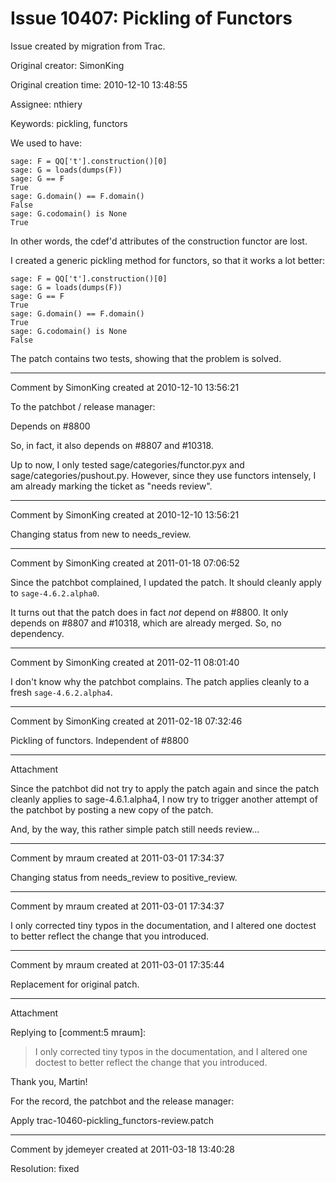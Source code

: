# Issue 10407: Pickling of Functors

Issue created by migration from Trac.

Original creator: SimonKing

Original creation time: 2010-12-10 13:48:55

Assignee: nthiery

Keywords: pickling, functors

We used to have:

```
sage: F = QQ['t'].construction()[0]
sage: G = loads(dumps(F))
sage: G == F
True
sage: G.domain() == F.domain()
False
sage: G.codomain() is None
True
```


In other words, the cdef'd attributes of the construction functor are lost.

I created a generic pickling method for functors, so that it works a lot better:

```
sage: F = QQ['t'].construction()[0]
sage: G = loads(dumps(F))
sage: G == F
True
sage: G.domain() == F.domain()
True
sage: G.codomain() is None
False
```


The patch contains two tests, showing that the problem is solved.



---

Comment by SimonKing created at 2010-12-10 13:56:21

To the patchbot / release manager:

Depends on #8800

So, in fact, it also depends on #8807 and #10318.

Up to now, I only tested sage/categories/functor.pyx and sage/categories/pushout.py. However, since they use functors intensely, I am already marking the ticket as "needs review".


---

Comment by SimonKing created at 2010-12-10 13:56:21

Changing status from new to needs_review.


---

Comment by SimonKing created at 2011-01-18 07:06:52

Since the patchbot complained, I updated the patch. It should cleanly apply to `sage-4.6.2.alpha0`.

It turns out that the patch does in fact _not_ depend on #8800. It only depends on #8807 and #10318, which are already merged. So, no dependency.


---

Comment by SimonKing created at 2011-02-11 08:01:40

I don't know why the patchbot complains. The patch applies cleanly to a fresh `sage-4.6.2.alpha4`.


---

Comment by SimonKing created at 2011-02-18 07:32:46

Pickling of functors. Independent of #8800


---

Attachment

Since the patchbot did not try to apply the patch again and since the patch cleanly applies to sage-4.6.1.alpha4, I now try to trigger another attempt of the patchbot by posting a new copy of the patch.

And, by the way, this rather simple patch still needs review...


---

Comment by mraum created at 2011-03-01 17:34:37

Changing status from needs_review to positive_review.


---

Comment by mraum created at 2011-03-01 17:34:37

I only corrected tiny typos in the documentation, and I altered one doctest to better reflect the change that you introduced.


---

Comment by mraum created at 2011-03-01 17:35:44

Replacement for original patch.


---

Attachment

Replying to [comment:5 mraum]:
> I only corrected tiny typos in the documentation, and I altered one doctest to better reflect the change that you introduced.

Thank you, Martin!

For the record, the patchbot and the release manager:

Apply trac-10460-pickling_functors-review.patch


---

Comment by jdemeyer created at 2011-03-18 13:40:28

Resolution: fixed

